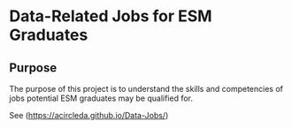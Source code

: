 Data-Related Jobs for ESM Graduates
================

## Purpose

The purpose of this project is to understand the skills and competencies
of jobs potential ESM graduates may be qualified for.

See (https://acircleda.github.io/Data-Jobs/)
